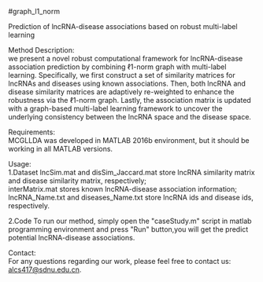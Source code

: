 #graph_l1_norm

Prediction of lncRNA-disease associations based on robust multi-label learning

Method Description:  
we present a novel robust computational framework for lncRNA-disease association prediction by combining ℓ1-norm graph with multi-label learning. Specifically, we first construct a set of similarity matrices for lncRNAs and diseases using known associations. Then, both lncRNA and disease similarity matrices are adaptively re-weighted to enhance the robustness via the ℓ1-norm graph. Lastly, the association matrix is updated with a graph-based multi-label learning framework to uncover the underlying consistency between the lncRNA space and the disease space.

Requirements:  
MCGLLDA was developed in MATLAB 2016b environment, but it should be working in all MATLAB versions.

Usage:  
1.Dataset
lncSim.mat and disSim_Jaccard.mat store lncRNA similarity matrix and disease similarity matrix, respectively;   
interMatrix.mat stores known lncRNA-disease association information;  
lncRNA_Name.txt and diseases_Name.txt store lncRNA ids and disease ids, respectively.

2.Code
To run our method, simply open the "caseStudy.m" script in matlab programming environment and press "Run" button,you will get the predict potential lncRNA-disease associations.

Contact:  
For any questions regarding our work, please feel free to contact us: alcs417@sdnu.edu.cn.

